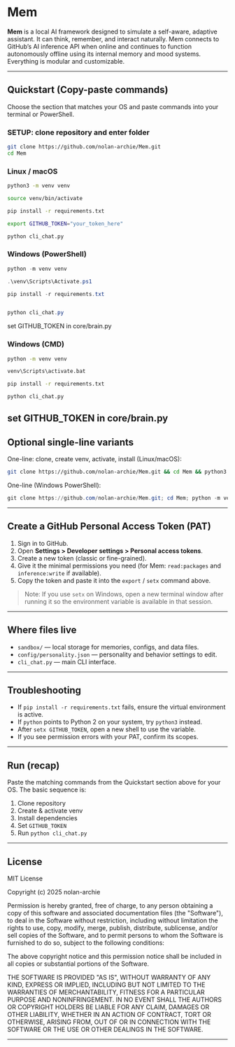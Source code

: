 # Mem

**Mem** is a local AI framework designed to simulate a self-aware, adaptive assistant. It can think, remember, and interact naturally. Mem connects to GitHub’s AI inference API when online and continues to function autonomously offline using its internal memory and mood systems. Everything is modular and customizable.

---

## Quickstart (Copy-paste commands)

Choose the section that matches your OS and paste commands into your terminal or PowerShell.

### SETUP: clone repository and enter folder

```bash
git clone https://github.com/nolan-archie/Mem.git
cd Mem
```

### Linux / macOS

```bash
python3 -m venv venv

source venv/bin/activate

pip install -r requirements.txt

export GITHUB_TOKEN="your_token_here"

python cli_chat.py
```

### Windows (PowerShell)

```powershell
python -m venv venv

.\venv\Scripts\Activate.ps1

pip install -r requirements.txt


python cli_chat.py
```
set GITHUB_TOKEN in core/brain.py
### Windows (CMD)

```cmd
python -m venv venv

venv\Scripts\activate.bat

pip install -r requirements.txt

python cli_chat.py
```
set GITHUB_TOKEN in core/brain.py
---

## Optional single-line variants

One-line: clone, create venv, activate, install (Linux/macOS):

```bash
git clone https://github.com/nolan-archie/Mem.git && cd Mem && python3 -m venv venv && source venv/bin/activate && pip install -r requirements.txt
```

One-line (Windows PowerShell):

```powershell
git clone https://github.com/nolan-archie/Mem.git; cd Mem; python -m venv venv; .\venv\Scripts\Activate.ps1; pip install -r requirements.txt
```

---

## Create a GitHub Personal Access Token (PAT)

1. Sign in to GitHub.
2. Open **Settings > Developer settings > Personal access tokens**.
3. Create a new token (classic or fine-grained).
4. Give it the minimal permissions you need (for Mem: `read:packages` and `inference:write` if available).
5. Copy the token and paste it into the `export` / `setx` command above.

> Note: If you use `setx` on Windows, open a new terminal window after running it so the environment variable is available in that session.

---

## Where files live

* `sandbox/` — local storage for memories, configs, and data files.
* `config/personality.json` — personality and behavior settings to edit.
* `cli_chat.py` — main CLI interface.

---

## Troubleshooting

* If `pip install -r requirements.txt` fails, ensure the virtual environment is active.
* If `python` points to Python 2 on your system, try `python3` instead.
* After `setx GITHUB_TOKEN`, open a new shell to use the variable.
* If you see permission errors with your PAT, confirm its scopes.

---

## Run (recap)

Paste the matching commands from the Quickstart section above for your OS. The basic sequence is:

1. Clone repository
2. Create & activate venv
3. Install dependencies
4. Set `GITHUB_TOKEN`
5. Run `python cli_chat.py`

---

## License

MIT License

Copyright (c) 2025 nolan-archie

Permission is hereby granted, free of charge, to any person obtaining a copy of this software and associated documentation files (the "Software"), to deal in the Software without restriction, including without limitation the rights to use, copy, modify, merge, publish, distribute, sublicense, and/or sell copies of the Software, and to permit persons to whom the Software is furnished to do so, subject to the following conditions:

The above copyright notice and this permission notice shall be included in all copies or substantial portions of the Software.

THE SOFTWARE IS PROVIDED "AS IS", WITHOUT WARRANTY OF ANY KIND, EXPRESS OR IMPLIED, INCLUDING BUT NOT LIMITED TO THE WARRANTIES OF MERCHANTABILITY, FITNESS FOR A PARTICULAR PURPOSE AND NONINFRINGEMENT. IN NO EVENT SHALL THE AUTHORS OR COPYRIGHT HOLDERS BE LIABLE FOR ANY CLAIM, DAMAGES OR OTHER LIABILITY, WHETHER IN AN ACTION OF CONTRACT, TORT OR OTHERWISE, ARISING FROM, OUT OF OR IN CONNECTION WITH THE SOFTWARE OR THE USE OR OTHER DEALINGS IN THE SOFTWARE.

---

